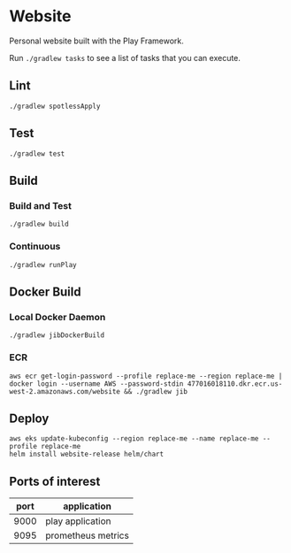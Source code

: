 # Website
Personal website built with the Play Framework.

Run `./gradlew tasks` to see a list of tasks that you can execute.

## Lint
```shell
./gradlew spotlessApply
```

## Test
```shell
./gradlew test
```

## Build
### Build and Test
```shell
./gradlew build
```

### Continuous
```shell
./gradlew runPlay
```

## Docker Build
### Local Docker Daemon
```shell
./gradlew jibDockerBuild
```

### ECR
```shell
aws ecr get-login-password --profile replace-me --region replace-me | docker login --username AWS --password-stdin 477016018110.dkr.ecr.us-west-2.amazonaws.com/website && ./gradlew jib
```

## Deploy
```shell
aws eks update-kubeconfig --region replace-me --name replace-me --profile replace-me
helm install website-release helm/chart
```

## Ports of interest
| port  | application
| ----- | ---
| 9000  | play application
| 9095  | prometheus metrics
